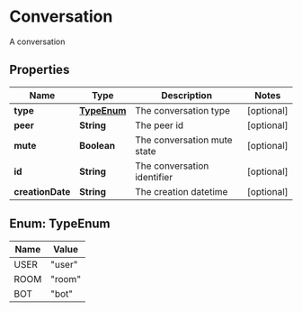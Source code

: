 

# Conversation

A conversation
## Properties

Name | Type | Description | Notes
------------ | ------------- | ------------- | -------------
**type** | [**TypeEnum**](#TypeEnum) | The conversation type |  [optional]
**peer** | **String** | The peer id |  [optional]
**mute** | **Boolean** | The conversation mute state |  [optional]
**id** | **String** | The conversation identifier |  [optional]
**creationDate** | **String** | The creation datetime |  [optional]



## Enum: TypeEnum

Name | Value
---- | -----
USER | &quot;user&quot;
ROOM | &quot;room&quot;
BOT | &quot;bot&quot;



